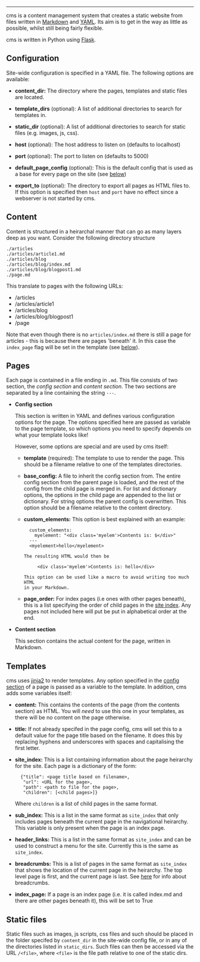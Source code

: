 
---
cms is a content management system that creates a static website from files
written in [Markdown](https://daringfireball.net/projects/markdown/) and
[YAML](http://yaml.org). Its aim is to get in the way as little as possible,
whilst still being fairly flexible.

cms is written in Python using [Flask](http://flask.pocoo.org/).

## Configuration
Site-wide configuration is specified in a YAML file. The following options are
available:

* **content_dir:** The directory where the pages, templates and static files are
  located.

* **template_dirs** (optional): A list of additional directories to search for
  templates in.

* **static_dir** (optional): A list of additional directories to search for static
  files (e.g. images, js, css).

* **host** (optional): The host address to listen on (defaults to localhost)

* **port** (optional): The port to listen on (defaults to 5000)

* **default_page_config** (optional): This is the default config that is used as a base
  for every page on the site (see [below](#page-config))

* **export_to** (optional): The directory to export all pages as HTML files to. If
  this option is specified then `host` and `port` have no effect since a webserver
  is not started by cms.

## Content
Content is structured in a heirarchal manner that can go as many layers deep as you
want. Consider the following directory structure

    ./articles
    ./articles/article1.md
    ./articles/blog
    ./articles/blog/index.md
    ./articles/blog/blogpost1.md
    ./page.md

This translate to pages with the following URLs:

* /articles
* /articles/article1
* /articles/blog
* /articles/blog/blogpost1
* /page

Note that even though there is no `articles/index.md` there is still a page for
articles - this is because there are pages 'beneath' it. In this case the
`index_page` flag will be set in the template (see [below](#index-page-option)).

## Pages
Each page is contained in a file ending in `.md`. This file consists of two
section, the *config section* and *content section*. The two sections are
separated by a line containing the string `---`.

* <span id="page-config">**Config section**</span>

    This section is written in YAML and defines various
    configuration options for the page. The options specified here are passed as
    variable to the page template, so which options you need to specify depends
    on what your template looks like!

    However, some options are special and are used by cms itself:

    * **template** (required): The template to use to render the page. This should be a
    filename relative to one of the templates directories.

    * **base_config:** A file to inherit the config section from. The entire
      config section from the parent page is loaded, and the rest of the config
      from the child page is merged in. For list and dictionary options, the
      options in the child page are appended to the list or dictionary. For
      string options the parent config is overwritten. This option should be a
      filename relative to the content directory.

    * **custom_elements:** This option is best explained with an example:

            custom_elements:
              myelement: "<div class='myelem'>Contents is: $</div>"
            ---
            <myelement>hello</myelement>

          The resulting HTML would then be

               <div class='myelem'>Contents is: hello</div>

          This option can be used like a macro to avoid writing too much HTML
          in your Markdown.

    * **page_order:** For index pages (i.e ones with other pages beneath), this
      is a list specifying the order of child pages in the [site index](#site-index).
      Any pages not included here will put be put in alphabetical order at the
      end.

* **Content section**

    This section contains the actual content for the page, written in Markdown.

## Templates

cms uses [jinja2](http://jinja.pocoo.org/docs/dev/) to render templates. Any
option specified in the [config section](#page-config) of a page is passed
as a variable to the template. In addition, cms adds some variables itself:

* **content:** This contains the contents of the page (from the contents
section) as HTML. You will *need* to use this one in your templates, as
there will be no content on the page otherwise.

* **title:** If not already specifed in the page config, cms will set this to a
default value for the page title based on the filename. It does this by replacing
hyphens and underscores with spaces and capitalising the first letter.

* <span id="site-index">**site_index:**</span> This is a list containing information about the page heirarchy
for the site. Each page is a dictionary of the form:

        {"title": <page title based on filename>,
         "url": <URL for the page>,
         "path": <path to file for the page>,
         "children": [<child pages>]}

    Where `children` is a list of child pages in the same format.

* **sub_index:** This is a list in the same format as `site_index` that only
  includes pages beneath the current page in the navigational heirarchy. This
  variable is only present when the page is an index page.

* **header_links:** This is a list in the same format as `site_index` and
can be used to construct a menu for the site. Currently this is the same as
`site_index`.

* **breadcrumbs:** This is a list of pages in the same format as `site_index`
that shows the location of the current page in the heirarchy. The top level page
is first, and the current page is last. See
[here](http://ui-patterns.com/patterns/Breadcrumbs) for info about breadcrumbs.

* <span id="index-page-option">**index_page:**</span> If a page is an index page
(i.e. it is called index.md and there are other pages beneath it), this will be
set to True

## Static files

Static files such as images, js scripts, css files and such should be placed in
the folder specifed by `content_dir` in the site-wide config file, or in any of
the directories listed in `static_dirs`. Such files can then be accessed via the
URL `/<file>`, where `<file>` is the file path relative to one of the static dirs.